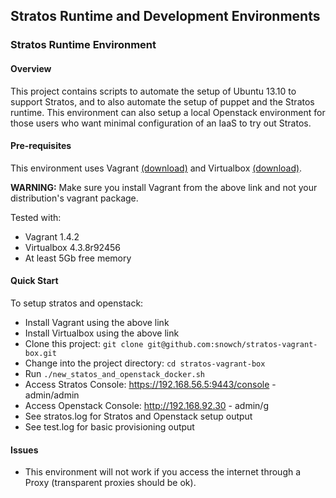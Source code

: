 ## Stratos Runtime and Development Environments 

### Stratos Runtime Environment

#### Overview

This project contains scripts to automate the setup of Ubuntu 13.10 to support Stratos, and to also automate the setup of puppet and the Stratos runtime.  This environment can also setup a local Openstack environment for those users who want minimal configuration of an IaaS to try out Stratos.

#### Pre-requisites

This environment uses Vagrant [(download)](http://www.vagrantup.com/downloads.html) and Virtualbox [(download)](https://www.virtualbox.org/wiki/Downloads).

**WARNING:** Make sure you install Vagrant from the above link and not your distribution's vagrant package.

Tested with:

- Vagrant 1.4.2
- Virtualbox 4.3.8r92456
- At least 5Gb free memory

#### Quick Start

To setup stratos and openstack:

- Install Vagrant using the above link
- Install Virtualbox using the above link
- Clone this project: ```git clone git@github.com:snowch/stratos-vagrant-box.git```
- Change into the project directory: ```cd stratos-vagrant-box```
- Run ```./new_statos_and_openstack_docker.sh```
- Access Stratos Console: https://192.168.56.5:9443/console - admin/admin
- Access Openstack Console: http://192.168.92.30 - admin/g
- See stratos.log for Stratos and Openstack setup output
- See test.log for basic provisioning output

#### Issues

- This environment will not work if you access the internet through a Proxy (transparent proxies should be ok).

